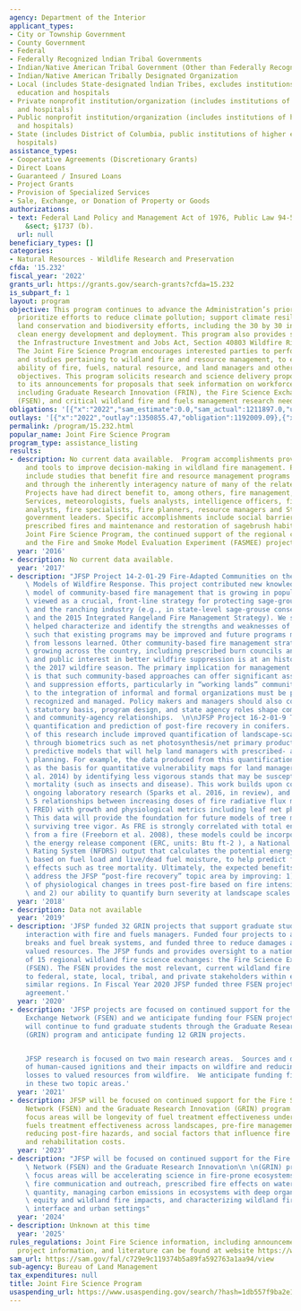 ```yaml
---
agency: Department of the Interior
applicant_types:
- City or Township Government
- County Government
- Federal
- Federally Recognized lndian Tribal Governments
- Indian/Native American Tribal Government (Other than Federally Recognized)
- Indian/Native American Tribally Designated Organization
- Local (includes State-designated lndian Tribes, excludes institutions of higher
  education and hospitals
- Private nonprofit institution/organization (includes institutions of higher education
  and hospitals)
- Public nonprofit institution/organization (includes institutions of higher education
  and hospitals)
- State (includes District of Columbia, public institutions of higher education and
  hospitals)
assistance_types:
- Cooperative Agreements (Discretionary Grants)
- Direct Loans
- Guaranteed / Insured Loans
- Project Grants
- Provision of Specialized Services
- Sale, Exchange, or Donation of Property or Goods
authorizations:
- text: Federal Land Policy and Management Act of 1976, Public Law 94-579, 43 U.S.C.
    &sect; §1737 (b).
  url: null
beneficiary_types: []
categories:
- Natural Resources - Wildlife Research and Preservation
cfda: '15.232'
fiscal_year: '2022'
grants_url: https://grants.gov/search-grants?cfda=15.232
is_subpart_f: 1
layout: program
objective: This program continues to advance the Administration’s priorities to to
  prioritize efforts to reduce climate pollution; support climate resilience; support
  land conservation and biodiversity efforts, including the 30 by 30 initiative; maximize
  clean energy development and deployment. This program also provides support under
  the Infrastructure Investment and Jobs Act, Section 40803 Wildfire Risk Reduction.
  The Joint Fire Science Program encourages interested parties to perform research
  and studies pertaining to wildland fire and resource management, to enhance decision-making
  ability of fire, fuels, natural resource, and land managers and others to meet management
  objectives. This program solicits research and science delivery proposals that respond
  to its announcements for proposals that seek information on workforce development
  including Graduate Research Innovation (FRIN), the Fire Science Exchange Network
  (FSEN), and critical wildland fire and fuels management research needs.
obligations: '[{"x":"2022","sam_estimate":0.0,"sam_actual":1211897.0,"usa_spending_actual":1677054.02},{"x":"2023","sam_estimate":0.0,"sam_actual":13294678.0,"usa_spending_actual":12878685.15},{"x":"2024","sam_estimate":9137362.0,"sam_actual":0.0,"usa_spending_actual":8481146.58}]'
outlays: '[{"x":"2022","outlay":1350855.47,"obligation":1192009.09},{"x":"2023","outlay":2681528.96,"obligation":12980268.68},{"x":"2024","outlay":0.0,"obligation":8584294.0}]'
permalink: /program/15.232.html
popular_name: Joint Fire Science Program
program_type: assistance_listing
results:
- description: No current data available.  Program accomplishments provided new information
    and tools to improve decision-making in wildland fire management. Program accomplishments
    include studies that benefit fire and resource management programs both directly
    and through the inherently interagency nature of many of the related projects.
    Projects have had direct benefit to, among others, fire management, Predictive
    Services, meteorologists, fuels analysts, intelligence officers, fire behavior
    analysts, fire specialists, fire planners, resource managers and State and local
    government leaders. Specific accomplishments include social barriers to implement
    prescribed fires and maintenance and restoration of sagebrush habitat. For the
    Joint Fire Science Program, the continued support of the regional consortia projects
    and the Fire and Smoke Model Evaluation Experiment (FASMEE) project.
  year: '2016'
- description: No current data available.
  year: '2017'
- description: "JFSP Project 14-2-01-29 Fire-Adapted Communities on the Range: Alternative\
    \ Models of Wildfire Response. This project contributed new knowledge about a\
    \ model of community-based fire management that is growing in popularity and increasingly\
    \ viewed as a crucial, front-line strategy for protecting sage-grouse habitat\
    \ and the ranching industry (e.g., in state-level sage-grouse conservation efforts\
    \ and the 2015 Integrated Rangeland Fire Management Strategy). We successfully\
    \ helped characterize and identify the strengths and weaknesses of the RFPA model\
    \ such that existing programs may be improved and future programs may benefit\
    \ from lessons learned. Other community-based fire management strategies are also\
    \ growing across the country, including prescribed burn councils and associations,\
    \ and public interest in better wildfire suppression is at an historic high following\
    \ the 2017 wildfire season. The primary implication for management and practice\
    \ is that such community-based approaches can offer significant assets to mitigation\
    \ and suppression efforts, particularly in “working lands” communities, but challenges\
    \ to the integration of informal and formal organizations must be proactively\
    \ recognized and managed. Policy makers and managers should also consider how\
    \ statutory basis, program design, and state agency roles shape community participation\
    \ and community-agency relationships.  \n\nJFSP Project 16-2-01-9 Towards improved\
    \ quantification and prediction of post-fire recovery in conifers. The benefits\
    \ of this research include improved quantification of landscape-scale burn severity\
    \ through biometrics such as net photosynthesis/net primary productivity, and\
    \ predictive models that will help land managers with prescribed- and wild-fire\
    \ planning. For example, the data produced from this quantification could serve\
    \ as the basis for quantitative vulnerability maps for land managers (Smith et\
    \ al. 2014) by identifying less vigorous stands that may be susceptible to secondary\
    \ mortality (such as insects and disease). This work builds upon completed and\
    \ ongoing laboratory research (Sparks et al. 2016, in review), and investigates\
    \ 5 relationships between increasing doses of fire radiative flux metrics (FRFD,\
    \ FRED) with growth and physiological metrics including leaf net photosynthesis.\
    \ This data will provide the foundation for future models of tree mortality and\
    \ surviving tree vigor. As FRE is strongly correlated with total energy release\
    \ from a fire (Freeborn et al. 2008), these models could be incorporated with\
    \ the energy release component (ERC, units: Btu ft-2 ), a National Fire Danger\
    \ Rating System (NFDRS) output that calculates the potential energy per unit area\
    \ based on fuel load and live/dead fuel moisture, to help predict future fire\
    \ effects such as tree mortality. Ultimately, the expected benefits will help\
    \ address the JFSP “post-fire recovery” topic area by improving: 1) our understanding\
    \ of physiological changes in trees post-fire based on fire intensity metrics,\
    \ and 2) our ability to quantify burn severity at landscape scales."
  year: '2018'
- description: Data not available
  year: '2019'
- description: 'JFSP funded 32 GRIN projects that support graduate students to enhance
    interaction with fire and fuels managers. Funded four projects to assess fuel
    breaks and fuel break systems, and funded three to reduce damages and losses to
    valued resources. The JFSP funds and provides oversight to a national collaborative
    of 15 regional wildland fire science exchanges: the Fire Science Exchange Network
    (FSEN). The FSEN provides the most relevant, current wildland fire science information
    to federal, state, local, tribal, and private stakeholders within ecologically
    similar regions. In Fiscal Year 2020 JFSP funded three FSEN projects via cooperative
    agreement.'
  year: '2020'
- description: 'JFSP projects are focused on continued support for the Fire Science
    Exchange Network (FSEN) and we anticipate funding four FSEN projects. The program
    will continue to fund graduate students through the Graduate Research Innovation
    (GRIN) program and anticipate funding 12 GRIN projects.


    JFSP research is focused on two main research areas.  Sources and distribution
    of human-caused ignitions and their impacts on wildfire and reducing damages and
    losses to valued resources from wildfire.  We anticipate funding five proposals
    in these two topic areas.'
  year: '2021'
- description: JFSP will be focused on continued support for the Fire Science Exchange
    Network (FSEN) and the Graduate Research Innovation (GRIN) program.  Research
    focus areas will be longevity of fuel treatment effectiveness under climate change,
    fuels treatment effectiveness across landscapes, pre-fire management actions for
    reducing post-fire hazards, and social factors that influence fire suppression
    and rehabilitation costs.
  year: '2023'
- description: "JFSP will be focused on continued support for the Fire Science Exchange\
    \ Network (FSEN) and the Graduate Research Innovation\n \n(GRIN) program. Research\
    \ focus areas will be accelerating science in fire-prone ecosystems, effective\
    \ fire communication and outreach, prescribed fire effects on water quality and\
    \ quantity, managing carbon emissions in ecosystems with deep organic soils, Social\
    \ equity and wildland fire impacts, and characterizing wildland fire risk in wildland-urban\
    \ interface and urban settings"
  year: '2024'
- description: Unknown at this time
  year: '2025'
rules_regulations: Joint Fire Science information, including announcements for proposals,
  project information, and literature can be found at website https://www.firescience.gov.
sam_url: https://sam.gov/fal/c729e9c119374b5a89fa592763a1aa94/view
sub-agency: Bureau of Land Management
tax_expenditures: null
title: Joint Fire Science Program
usaspending_url: https://www.usaspending.gov/search/?hash=1db557f9ba2e13baddd79966f22277ec
---
```

